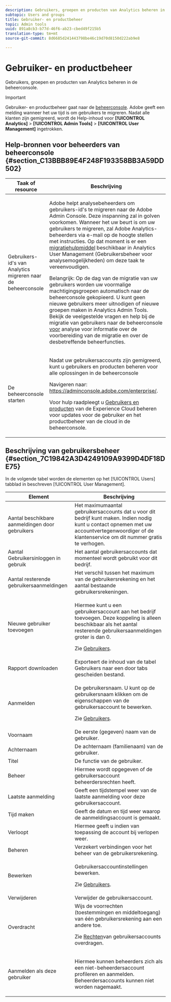 ```yaml
---
description: Gebruikers, groepen en producten van Analytics beheren in de beheerconsole.
subtopic: Users and groups
title: Gebruiker- en productbeheer
topic: Admin tools
uuid: 891a8cb3-b77d-46f6-ab23-cbed49f215b5
translation-type: tm+mt
source-git-commit: 8d6685d241443798be46c19d70d8150d222ab9e8

---
```



# Gebruiker- en productbeheer

Gebruikers, groepen en producten van Analytics beheren in de beheerconsole.

>[!IMPORTANT]
>
>Gebruiker- en productbeheer gaat naar de [beheerconsole](https://helpx.adobe.com/nl/enterprise/using/admin-console.html). Adobe geeft een melding wanneer het uw tijd is om gebruikers te migreren. Nadat alle klanten zijn gemigreerd, wordt de Help-inhoud voor **[!UICONTROL Analytics]** > **[!UICONTROL Admin Tools]** > **[!UICONTROL User Management]** ingetrokken.

## Help-bronnen voor beheerders van beheerconsole {#section_C13BBB89E4F248F193358BB3A59DD502}

<table id="table_9263797773A749628E12BB3C1EBE620B"> 
 <thead> 
  <tr> 
   <th colname="col1" class="entry"> Taak of resource </th> 
   <th colname="col2" class="entry"> Beschrijving </th> 
  </tr>
 </thead>
 <tbody> 
  <tr> 
   <td colname="col1"> <p>Gebruikers-id's van Analytics migreren naar de beheerconsole </p> </td> 
   <td colname="col2"> <p> Adobe helpt analysebeheerders om gebruikers-id's te migreren naar de Adobe Admin Console. Deze inspanning zal in golven voorkomen. Wanneer het uw beurt is om uw gebruikers te migreren, zal Adobe Analytics-beheerders via e-mail op de hoogte stellen met instructies. Op dat moment is er een <a href="https://docs.adobe.com/content/help/en/analytics/admin/user-product-management/user-management/migrate-users/c-migration-tool.html"> migratiehulpmiddel</a> beschikbaar in Analytics User Management (Gebruikersbeheer voor analysemogelijkheden) om deze taak te vereenvoudigen. </p> <p>Belangrijk: Op de dag van de migratie van uw gebruikers worden uw voormalige machtigingsgroepen automatisch naar de beheerconsole gekopieerd. U kunt geen nieuwe gebruikers meer uitnodigen of nieuwe groepen maken in Analytics Admin Tools. Bekijk de veelgestelde vragen en help bij de migratie van gebruikers naar de beheerconsole <a href="https://docs.adobe.com/content/help/en/analytics/admin/user-product-management/user-management/migrate-users/c-migration-tool.html"> voor</a> analyse voor informatie over de voorbereiding van de migratie en over de desbetreffende beheerfuncties. </p> </td> 
  </tr> 
  <tr> 
   <td colname="col1"> <p>De beheerconsole starten </p> </td> 
   <td colname="col2"> <p>Nadat uw gebruikersaccounts zijn gemigreerd, kunt u gebruikers en producten beheren voor alle oplossingen in de beheerconsole </p> <p>Navigeren naar: <a href="https://adminconsole.adobe.com/enterprise/#"> https://adminconsole.adobe.com/enterprise/</a>. </p> <p>Voor hulp raadpleegt u <a href="https://docs.adobe.com/content/help/en/core-services/interface/manage-users-and-products/admin-getting-started.html"> Gebruikers en producten</a> van de Experience Cloud beheren voor updates voor de gebruiker en het productbeheer van de cloud in de beheerconsole. </p> </td> 
  </tr> 
 </tbody> 
</table>

## Beschrijving van gebruikersbeheer {#section_7C19842A3D4249109A9399D4DF18DE75}

In de volgende tabel worden de elementen op het [!UICONTROL Users] tabblad in beschreven [!UICONTROL User Management].

<table id="table_6F81D1095EB945D8995FF971B65BA52A"> 
 <thead> 
  <tr> 
   <th colname="col1" class="entry"> Element </th> 
   <th colname="col2" class="entry"> Beschrijving </th> 
  </tr> 
 </thead>
 <tbody> 
  <tr> 
   <td colname="col1"> <span class="wintitle"> Aantal beschikbare aanmeldingen door gebruikers</span> </td> 
   <td colname="col2"> Het maximumaantal gebruikersaccounts dat u voor dit bedrijf kunt maken. Indien nodig kunt u contact opnemen met uw accountvertegenwoordiger of de klantenservice om dit nummer gratis te verhogen. </td> 
  </tr> 
  <tr> 
   <td colname="col1"> <span class="wintitle"> Aantal Gebruikersinloggen in gebruik</span> </td> 
   <td colname="col2"> Het aantal gebruikersaccounts dat momenteel wordt gebruikt voor dit bedrijf. </td> 
  </tr> 
  <tr> 
   <td colname="col1"> <span class="wintitle"> Aantal resterende gebruikersaanmeldingen</span> </td> 
   <td colname="col2"> Het verschil tussen het maximum van de gebruikersrekening en het aantal bestaande gebruikersrekeningen. </td> 
  </tr> 
  <tr> 
   <td colname="col1"> <span class="wintitle"> Nieuwe gebruiker toevoegen</span> </td> 
   <td colname="col2"> <p>Hiermee kunt u een gebruikersaccount aan het bedrijf toevoegen. Deze koppeling is alleen beschikbaar als het aantal resterende gebruikersaanmeldingen groter is dan 0. </p> <p>Zie <a href="/help/admin/user-management2/c-user-management/users.md"> Gebruikers</a>. </p> </td> 
  </tr> 
  <tr> 
   <td colname="col1"> <span class="wintitle"> Rapport downloaden</span> </td> 
   <td colname="col2">Exporteert de inhoud van de tabel <span class="wintitle"> Gebruikers</span> naar een door tabs gescheiden bestand. </td> 
  </tr> 
  <tr> 
   <td colname="col1"> <span class="wintitle"> Aanmelden</span> </td> 
   <td colname="col2"> <p>De gebruikersnaam. U kunt op de gebruikersnaam klikken om de eigenschappen van de gebruikersaccount te bewerken. </p> <p>Zie <a href="/help/admin/user-management2/c-user-management/users.md"> Gebruikers</a>. </p> </td> 
  </tr> 
  <tr> 
   <td colname="col1"> <span class="wintitle"> Voornaam</span> </td> 
   <td colname="col2"> De eerste (gegeven) naam van de gebruiker. </td> 
  </tr> 
  <tr> 
   <td colname="col1"> <span class="wintitle"> Achternaam</span> </td> 
   <td colname="col2"> De achternaam (familienaam) van de gebruiker. </td> 
  </tr> 
  <tr> 
   <td colname="col1"> <span class="wintitle"> Titel</span> </td> 
   <td colname="col2"> De functie van de gebruiker. </td> 
  </tr> 
  <tr> 
   <td colname="col1"> <span class="wintitle"> Beheer</span> </td> 
   <td colname="col2"> Hiermee wordt opgegeven of de gebruikersaccount beheerdersrechten heeft. </td> 
  </tr> 
  <tr> 
   <td colname="col1"> <span class="wintitle"> Laatste aanmelding</span> </td> 
   <td colname="col2"> Geeft een tijdstempel weer van de laatste aanmelding voor deze gebruikersaccount. </td> 
  </tr> 
  <tr> 
   <td colname="col1"><span class="wintitle"> Tijd maken</span> </td> 
   <td colname="col2"> Geeft de datum en tijd weer waarop de aanmeldingsaccount is gemaakt. </td> 
  </tr> 
  <tr> 
   <td colname="col1"> <span class="wintitle"> Verloopt</span> </td> 
   <td colname="col2"> Hiermee geeft u indien van toepassing de account bij verlopen weer. </td> 
  </tr> 
  <tr> 
   <td colname="col1"> <span class="wintitle"> Beheren</span> </td> 
   <td colname="col2"> Verzekert verbindingen voor het beheer van de gebruikersrekening. </td> 
  </tr> 
  <tr> 
   <td colname="col1"> <span class="wintitle"> Bewerken</span> </td> 
   <td colname="col2"> <p>Gebruikersaccountinstellingen bewerken. </p> <p>Zie <a href="/help/admin/user-management2/c-user-management/users.md"> Gebruikers</a>. </p> </td> 
  </tr> 
  <tr> 
   <td colname="col1"> <span class="wintitle"> Verwijderen</span> </td> 
   <td colname="col2"> Verwijder de gebruikersaccount. </td> 
  </tr> 
  <tr> 
   <td colname="col1"> <span class="wintitle"> Overdracht</span> </td> 
   <td colname="col2">Wijs de voorrechten (toestemmingen en middeltoegang) van één gebruikersrekening aan een andere toe. <p>Zie <a href="/help/admin/user-management2/c-user-management/t-transfer-user-accout-privileges.md"> Rechten</a>van gebruikersaccounts overdragen. </p> </td> 
  </tr> 
  <tr> 
   <td colname="col1"><span class="wintitle"> Aanmelden als deze gebruiker</span> </td> 
   <td colname="col2"> <p>Hiermee kunnen beheerders zich als een niet-beheerdersaccount profileren en aanmelden. Beheerdersaccounts kunnen niet worden nagemaakt. </p> </td> 
  </tr> 
 </tbody> 
</table>

